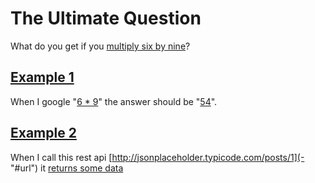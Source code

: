 # The Ultimate Question

What do you get if you [multiply six by nine](http://en.wikipedia.org/wiki/Phrases_from_The_Hitchhiker%27s_Guide_to_the_Galaxy#Answer_to_the_Ultimate_Question_of_Life.2C_the_Universe.2C_and_Everything_.2842.29)? 

## [Example 1](-)
When I google "[6 * 9](- "searchFor(#TEXT)")" the answer should be "[54](- "c:assertEquals=getCalculatorResult()")".

## [Example 2](-)
When I call this rest api [http://jsonplaceholder.typicode.com/posts/1](- "#url") it [returns some data](- "c:assertTrue=makeRestCall(#url)")  